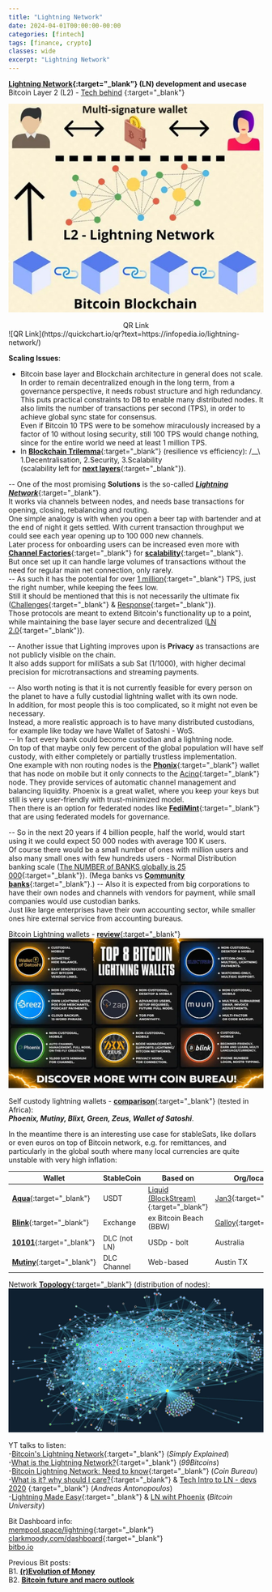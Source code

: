 ```yaml
---
title: "Lightning Network"
date: 2024-04-01T00:00:00-00:00
categories: [fintech]
tags: [finance, crypto]
classes: wide
excerpt: "Lightning Network"
---
```


**[Lightning Network](https://en.wikipedia.org/wiki/Lightning_Network){:target="_blank"} (LN) development and usecase**<br>
Bitcoin Layer 2 (L2) - [Tech behind](https://medium.com/coinmonks/the-lightning-network-technology-behind-bitcoins-scaling-solution-915c07455ca8) {:target="_blank"}

![bitcoin-future](https://raw.githubusercontent.com/borisdj/borisdj.github.io/main/assets/images/lightning-network/lightning-model.jpg)

<center>QR Link</center>
![QR Link](https://quickchart.io/qr?text=https://infopedia.io/lightning-network/)

**Scaling Issues**:  
* Bitcoin base layer and Blockchain architecture in general does not scale.  
In order to remain decentralized enough in the long term, from a governance perspective, it needs robust structure and high redundancy.  
This puts practical constraints to DB to enable many distributed nodes. It also limits the number of transactions per second (TPS), in order to achieve global sync state for consensus.  
Even if Bitcoin 10 TPS were to be somehow miraculously increased by a factor of 10 without losing security, still 100 TPS would change nothing, since for the entire world we need at least 1 million TPS.
* In [**Blockchain Trilemma**](https://medium.com/@chainway_xyz/the-true-trilemma-for-bitcoin-layers-06855d535b95){:target="_blank"} (resilience vs efficiency): /__\  1.Decentralisation, 2.Security, 3.Scalability  
(scalability left for [**next layers**](https://www.minima.global/post/taking-blockchain-scalability-to-the-next-layer){:target="_blank"}).

-- One of the most promising **Solutions** is the so-called [***Lightning Network***](https://lightning.network/){:target="_blank"}.  
It works via channels between nodes, and needs base transactions for opening, closing, rebalancing and routing.  
One simple analogy is with when you open a beer tap with bartender and at the end of night it gets settled.
With current transaction throughput we could see each year opening up to 100 000 new channels.  
Later process for onboarding users can be increased even more with [**Channel Factories**](https://bitcoinops.org/en/topics/channel-factories/){:target="_blank"} for [**scalability**](https://bitcoin.stackexchange.com/questions/67158/what-are-channel-factories-and-how-do-they-work){:target="_blank"}.  
But once set up it can handle large volumes of transactions without the need for regular main net connection, only rarely.  
-- As such it has the potential for over [1 million](https://cointelegraph.com/news/bitcoin-lightning-network-vs-visa-and-mastercard-how-do-they-stack-up){:target="_blank"} TPS, just the right number, while keeping the fees low.  
Still it should be mentioned that this is not necessarily the ultimate fix ([Challenges](https://www.blockchain-council.org/blockchain/what-is-the-lightning-network/){:target="_blank"} & [Response](https://murchandamus.medium.com/i-have-just-read-jonald-fyookballs-article-https-medium-com-jonaldfyookball-mathematical-fd112d13737a){:target="_blank"}).  
Those protocols are meant to extend Bitcoin's functionality up to a point, while maintaining the base layer secure and decentralized ([LN 2.0](https://blog.theabacus.io/lightning-network-2-0-b878b9bb356e){:target="_blank"}).  

-- Another issue that Lighting improves upon is **Privacy** as transactions are not publicly visible on the chain.  
It also adds support for miliSats a sub Sat (1/1000), with higher decimal precision for microtransactions and streaming payments.  

-- Also worth noting is that it is not currently feasible for every person on the planet to have a fully custodial lightning wallet with its own node.  
In addition, for most people this is too complicated, so it might not even be necessary.  
Instead, a more realistic approach is to have many distributed custodians, for example like today we have Wallet of Satoshi - WoS.  
-- In fact every bank could become custodian and a lightning node.  
On top of that maybe only few percent of the global population will have self custody, with either completely or partially trustless implementation.  
One example with non routing nodes is the [**Phonix**](https://phoenix.acinq.co/){:target="_blank"} wallet that has node on mobile but it only connects to the  [Acinq](https://acinq.co/){:target="_blank"} node. They provide services of automatic channel management and balancing liquidity. Phoenix is a great wallet, where you keep your keys but still is very user-friendly with trust-minimized model.  
Then there is an option for federated nodes like [**FediMint**](https://fedimint.org/){:target="_blank"} that are using federated models for governance.  

-- So in the next 20 years if 4 billion people, half the world, would start using it we could expect 50 000 nodes with average 100 K users.  
Of course there would be a small number of ones with million users and also many small ones with few hundreds users - Normal Distribution banking scale ([The NUMBER of BANKS globally is 25 000](https://www.linkedin.com/pulse/how-many-banks-globally-david-gyori){:target="_blank"}). 
(Mega banks vs [**Community banks**](https://www.extractable.com/insights/by-the-numbers-mega-banks-vs-community-banks/){:target="_blank"}.)
-- Also it is expected from big corporations to have their own nodes and channels with vendors for payment, while small companies would use custodian banks.  
Just like large enterprises have their own accounting sector, while smaller ones hire external service from accounting bureaus.  

Bitcoin Lightning wallets - [**review**](https://www.coinbureau.com/analysis/best-bitcoin-lightning-wallets/){:target="_blank"}  
![wallets](https://raw.githubusercontent.com/borisdj/borisdj.github.io/main/assets/images/lightning-network/lightning-wallets.jpg)

Self custody lightning wallets - [**comparison**](https://www.coindesk.com/consensus-magazine/2024/01/26/which-is-the-best-self-custody-lightning-wallet/){:target="_blank"} (tested in Africa):  
***Phoenix, Mutiny, Blixt, Green, Zeus, Wallet of Satoshi***.

In the meantime there is an interesting use case for stableSats, like dollars or even euros on top of Bitcoin network, e.g. for remittances, and particularly in the global south where many local currencies are quite unstable with very high inflation:

| Wallet | StableCoin | Based on| Org/location  |
| -----  | ---------- | ------- | ------------- |
| [**Aqua**](https://aquawallet.io/){:target="_blank"}  | USDT | [Liquid (BlockStream)](https://liquid.net/){:target="_blank"} | [Jan3](https://jan3.com/){:target="_blank"} |
| [**Blink**](https://www.blink.sv/){:target="_blank"}  | Exchange | ex Bitcoin Beach (BBW) | [Galloy](https://galoy.io/){:target="_blank"} |
| [**10101**](https://10101.finance/){:target="_blank"} | DLC (not LN) | USDp - bolt | Australia |
| [**Mutiny**](https://www.mutinywallet.com/){:target="_blank"} | DLC Channel | Web-based  | Austin TX |

Network [**Topology**](https://appliednetsci.springeropen.com/articles/10.1007/s41109-023-00602-2){:target="_blank"} (distribution of nodes):  
![graph](https://raw.githubusercontent.com/borisdj/borisdj.github.io/main/assets/images/lightning-network/lightning-graph.jpg)

YT talks to listen:  
-[Bitcoin's Lightning Network](https://www.youtube.com/watch?v=rrr_zPmEiME){:target="_blank"} (*Simply Explained*)  
-[What is the Lightning Network?](https://www.youtube.com/watch?v=J3cQNpOR_a0){:target="_blank"} (*99Bitcoins*)  
-[Bitcoin Lightning Network: Need to know](https://www.youtube.com/watch?v=pBh4DcM-0pg){:target="_blank"} (*Coin Bureau*)  
-[What is it? why should I care?](https://www.youtube.com/watch?v=AYAreuNzx58&t=39s){:target="_blank"} & [Tech Intro to LN - devs 2020](https://www.youtube.com/watch?v=E1n3sKKPD_k) {:target="_blank"} (*Andreas Antonopoulos*)  
-[Lightning Made Easy](https://www.youtube.com/watch?v=nusOl6wb1a4){:target="_blank"} & [LN wiht Phoenix](https://www.youtube.com/watch?v=9j_slmZ7Eyo) (*Bitcoin University*)  

Bit Dashboard info:  
[mempool.space/lightning](https://mempool.space/lightning){:target="_blank"}  
[clarkmoody.com/dashboard](https://bitcoin.clarkmoody.com/dashboard/){:target="_blank"}  
[bitbo.io](https://bitbo.io/target="_blank")  

Previous Bit posts:  
B1. [**(r)Evolution of Money**](https://infopedia.io/revolution-of-money/)  
B2. [**Bitcoin future and macro outlook**](https://infopedia.io/bitcoin-future-macro-outlook/)  


